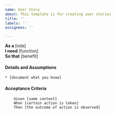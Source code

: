 ```yaml
---
name: User Story
about: This template is for creating user stories
title: ''
labels: ''
assignees: ''

---
```


**As a** [role]  
**I need** [function]  
**So that** [benefit]  
      
#### Details and Assumptions
    * [document what you know]      

#### Acceptance Criteria     
``` gherkin 
    Given [some context]
    When [certain action is taken]
    Then [the outcome of action is observed]
```
